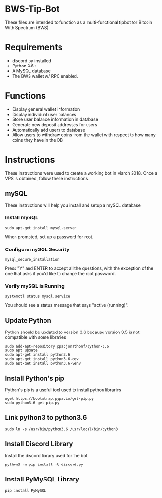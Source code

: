 # BWS-Tip-Bot


These files are intended to function as a multi-functional tipbot for Bitcoin With Spectrum (BWS)

# Requirements
* discord.py installed
* Python 3.6+
* A MySQL database
* The BWS wallet w/ RPC enabled.

# Functions
* Display general wallet information
* Display individual user balances
* Store user balance information in database
* Generate new deposit addresses for users
* Automatically add users to database
* Allow users to withdraw coins from the wallet with respect to how many coins they have in the DB

# Instructions
These instructions were used to create a working bot in March 2018.
Once a VPS is obtained, follow these instructions.
## mySQL
These instructions will help you install and setup a mySQL database
### Install mySQL
```
sudo apt-get install mysql-server
```
When prompted, set up a password for root.
### Configure mySQL Security
```
mysql_secure_installation
```
Press "Y" and ENTER to accept all the questions, with the exception of the one that asks if you'd like to change the root password.
### Verify mySQL is Running
```
systemctl status mysql.service
```
You should see a status message that says "active (running)".
## Update Python
Python should be updated to version 3.6 because version 3.5 is not compatible with some libraries
```
sudo add-apt-repository ppa:jonathonf/python-3.6
sudo apt update
sudo apt-get install python3.6
sudo apt-get install python3.6-dev
sudo apt-get install python3.6-venv
```
## Install Python's pip
Python's pip is a useful tool used to install python libraries
```
wget https://bootstrap.pypa.io/get-pip.py
sudo python3.6 get-pip.py
```
## Link python3 to python3.6
```
sudo ln -s /usr/bin/python3.6 /usr/local/bin/python3
```
## Install Discord Library
Install the discord library used for the bot
```
python3 -m pip install -U discord.py
```
## Install PyMySQL Library
```
pip install PyMySQL
```
